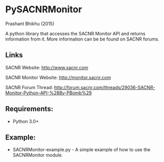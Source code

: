# PySACNRMonitor

Prashant Bhikhu (2015)

A python library that accesses the SACNR Monitor API and returns information from it. More information can be be found on SACNR forums.

## Links
SACNR Website:         http://www.sacnr.com

SACNR Monitor Website: http://monitor.sacnr.com

SACNR Forum Thread:    http://forum.sacnr.com/threads/29036-SACNR-Monitor-Python-API-%28By-PBomb%29

## Requirements:
* Python 3.0+

## Example:
* SACNRMonitor-example.py - A simple example of how to use the SACNRMonitor module.

